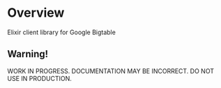 # Overview

Elixir client library for Google Bigtable

## Warning!

WORK IN PROGRESS. DOCUMENTATION MAY BE INCORRECT. DO NOT USE IN PRODUCTION.
